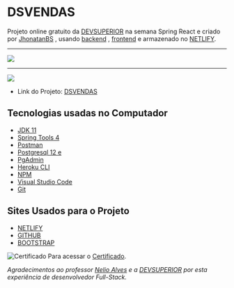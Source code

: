 # DSVENDAS

Projeto online gratuito da [DEVSUPERIOR](https://devsuperior.com.br/) na semana Spring React e criado por [JhonatanBS](https://github.com/JhonatanBS) , usando [backend](https://github.com/JhonatanBS/projeto-sds5/tree/master/backend) , [frontend](https://github.com/JhonatanBS/projeto-sds5/tree/master/frontend) 
e armazenado no [NETLIFY](https://www.netlify.com/).

<hr>

![](https://github.com/JhonatanBS/projeto-sds5/blob/master/dsvendas_Acesso.png)

<hr>

![](https://github.com/JhonatanBS/projeto-sds5/blob/master/frontend/dsvendas.png)

 - Link do Projeto: [DSVENDAS](https://dsvendas-jhonatanbs.netlify.app/)

## Tecnologias usadas no Computador

- [JDK 11](https://www.oracle.com/br/java/technologies/javase/jdk11-archive-downloads.html)
- [Spring Tools 4](https://spring.io/tools)
- [Postman](https://www.postman.com/)
- [Postgresql 12 e ](https://www.postgresql.org/download/)
- [PgAdmin](https://www.pgadmin.org/)
- [Heroku CLI](https://dashboard.heroku.com/apps)
- [NPM](https://www.npmjs.com/)
- [Visual Studio Code](https://code.visualstudio.com/)
- [Git](https://git-scm.com/)

## Sites Usados para o Projeto

- [NETLIFY](https://www.netlify.com/)
- [GITHUB](https://github.com/)
- [BOOTSTRAP](https://getbootstrap.com/)

![Certificado](https://github.com/JhonatanBS/projeto-sds5/blob/master/Certificado.png)
Para acessar o [Certificado](https://learn.devsuperior.com/certificados/1836375).

*Agradecimentos ao professor [Nelio Alves](https://github.com/acenelio) e a [DEVSUPERIOR](https://devsuperior.com.br/) por esta experiência de desenvolvedor Full-Stack.*
